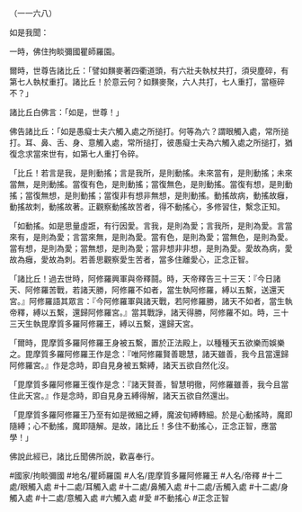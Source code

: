 （一一六八）

如是我聞：

一時，佛住拘睒彌國瞿師羅園。

爾時，世尊告諸比丘：「譬如䵃麥著四衢道頭，有六壯夫執杖共打，須臾塵碎，有第七人執杖重打。諸比丘！於意云何？如䵃麥聚，六人共打，七人重打，當極碎不？」

諸比丘白佛言：「如是，世尊！」

佛告諸比丘：「如是愚癡士夫六觸入處之所搥打。何等為六？謂眼觸入處，常所搥打。耳、鼻、舌、身、意觸入處，常所搥打，彼愚癡士夫為六觸入處之所搥打，猶復念求當來世有，如第七人重打令碎。

「比丘！若言是我，是則動搖；言是我所，是則動搖。未來當有，是則動搖；未來當無，是則動搖。當復有色，是則動搖；當復無色，是則動搖。當復有想，是則動搖；當復無想，是則動搖；當復非有想非無想，是則動搖。動搖故病，動搖故癰，動搖故刺，動搖故著。正觀察動搖故苦者，得不動搖心，多修習住，繫念正知。

「如動搖。如是思量虛誑，有行因愛。言我，是則為愛；言我所，是則為愛。言當來有，是則為愛；言當來無，是則為愛。當有色，是則為愛；當無色，是則為愛。當有想，是則為愛；當無想，是則為愛；當非想非非想，是則為愛。愛故為病，愛故為癰，愛故為刺。若善思觀察愛生苦者，當多住離愛心，正念正智。

「諸比丘！過去世時，阿修羅興軍與帝釋鬪。時，天帝釋告三十三天：『今日諸天、阿修羅苦戰，若諸天勝，阿修羅不如者，當生執阿修羅，縛以五繫，送還天宮。』阿修羅語其眾言：『今阿修羅軍與諸天戰，若阿修羅勝，諸天不如者，當生執帝釋，縛以五繫，還歸阿修羅宮。』當其戰諍，諸天得勝，阿修羅不如。時，三十三天生執毘摩質多羅阿修羅王，縛以五繫，還歸天宮。

「爾時，毘摩質多羅阿修羅王身被五繫，置於正法殿上，以種種天五欲樂而娛樂之。毘摩質多羅阿修羅王作是念：『唯阿修羅賢善聰慧，諸天雖善，我今且當還歸阿修羅宮。』作是念時，即自見身被五繫縛，諸天五欲自然化沒。

「毘摩質多羅阿修羅王復作是念：『諸天賢善，智慧明徹，阿修羅雖善，我今且當住此天宮。』作是念時，即自見身五縛得解，諸天五欲自然還出。

「毘摩質多羅阿修羅王乃至有如是微細之縛，魔波旬縛轉細。於是心動搖時，魔即隨縛；心不動搖，魔即隨解。是故，諸比丘！多住不動搖心，正念正智，應當學！」

佛說此經已，諸比丘聞佛所說，歡喜奉行。

#國家/拘睒彌國
#地名/瞿師羅園
#人名/毘摩質多羅阿修羅王
#人名/帝釋
#十二處/眼觸入處
#十二處/耳觸入處
#十二處/鼻觸入處
#十二處/舌觸入處
#十二處/身觸入處
#十二處/意觸入處
#六觸入處
#愛
#不動搖心
#正念正智
